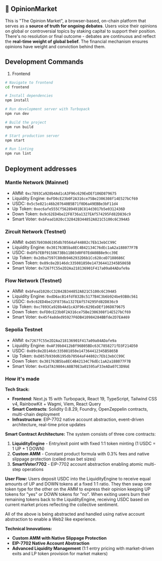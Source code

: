 ## 🧠 OpinionMarket

This is "The Opinion Market", a browser-based, on-chain platform that serves as a **source of truth for ongoing debates**. Users voice their opinions on global or controversial topics by staking capital to support their position. There's no resolution or final outcome - debates are continuous and reflect the **real-time weight of global belief**. The financial mechanism ensures opinions have weight and conviction behind them.

## Development Commands

1. Frontend

```bash
# Navigate to frontend
cd frontend

# Install dependencies
npm install

# Run development server with Turbopack
npm run dev

# Build the project
npm run build

# Start production server
npm start

# Run linting
npm run lint
```

## Deployment addresses

### Mantle Network (Mainnet)
- AMM: `0xc7893Ca928b4Ad1cA3F96c629EeDEf106D879675`
- Liquidity Engine: `0xFD0cE23b0F2A316ce75Be2306308f14E527bCf69`
- USDC: `0x5c5e821c46b207640B5B71f0D6a49EBBe3bF11d4`
- Up Token: `0xec6afe555Cf56289491BC814d3017b5e0312436D`
- Down Token: `0x9c62ED4be22F8736a1327EAf574295Fd82D836c9`
- Smart Voter: `0xbFead1020cC32842B344852A821C5100c6C394A5`

### Zircuit Network (Testnet)
- AMM: `0xD857b930d6195db70564aF44802c7Eb13ebCC99C`
- Liquidity Engine: `0x301763B5ba8EC4B42134C76dEc1aA2a188077F7B`
- USDC: `0xDFb7EBf9158673Bb11B03d0F07EdA08B8e9cc39E`
- Up Token: `0x2dba7597C80db9462932D6b1Cc628ceD7188686C`
- Down Token: `0x89c8e2D146dc335081850e147364412345B5865B`
- Smart Voter: `0x7267fC55e2D2Aa218136901F417a09a84ADafe9a`

### Flow Network (Testnet)
- AMM: `0xbFead1020cC32842B344852A821C5100c6C394A5`
- Liquidity Engine: `0xdD6acB14fdf832Bc5177B4C3b6b924be93B8c561`
- USDC: `0x9c62ED4be22F8736a1327EAf574295Fd82D836c9`
- Up Token: `0xc7893Ca928b4Ad1cA3F96c629EeDEf106D879675`
- Down Token: `0xFD0cE23b0F2A316ce75Be2306308f14E527bCf69`
- Smart Voter: `0x45f4a8ded95927F6DB410984284BBfde2D7EA469`

### Sepolia Testnet
- AMM: `0x7267fC55e2D2Aa218136901F417a09a84ADafe9a`
- Liquidity Engine: `0xAF39b8412bBf96B05BDc63C7858271fD3F214D50`
- USDC: `0x89c8e2D146dc335081850e147364412345B5865B`
- Up Token: `0xD857b930d6195db70564aF44802c7Eb13ebCC99C`
- Down Token: `0x301763B5ba8EC4B42134C76dEc1aA2a188077F7B`
- Smart Voter: `0x41d7A19804cA8B70E3a01595aF33eADa07C3D9bE`


### How it's made

**Tech Stack:**
- **Frontend**: Next.js 15 with Turbopack, React 19, TypeScript, Tailwind CSS v4, RainbowKit + Wagmi, Viem, React Query
- **Smart Contracts**: Solidity 0.8.29, Foundry, OpenZeppelin contracts, multi-chain deployment
- **Infrastructure**: EIP-7702 native account abstraction, event-driven architecture, real-time price updates

**Smart Contract Architecture:**
The system consists of three core contracts:
1. **LiquidityEngine** - Entry/exit point with fixed 1:1 token minting (1 USDC = 1 UP + 1 DOWN)
2. **Custom AMM** - Constant product formula with 0.3% fees and native slippage protection (ceiled max bet sizes)
3. **SmartVoter7702** - EIP-7702 account abstraction enabling atomic multi-step operations

**User Flow:**
Users deposit USDC into the LiquidityEngine to receive equal amounts of UP and DOWN tokens at a fixed 1:1 ratio. They then swap one token type for the other on the AMM to express their opinion keeping UP tokens for "yes" or DOWN tokens for "no". When exiting users burn their remaining tokens back to the LiquidityEngine, receiving USDC based on current market prices reflecting the collective sentiment.

All of the above is being abstracted and handled using native account abstraction to enable a Web2 like experience.

**Technical Innovations:**
- **Custom AMM with Native Slippage Protection**
- **EIP-7702 Native Account Abstraction**
- **Advanced Liquidity Management** (1:1 entry pricing with market-driven exits and LP token provision for market makers)
